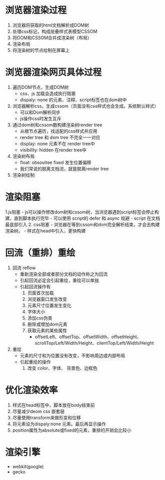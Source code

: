 # 浏览器渲染过程
1. 浏览器将获取的html文档解析成DOM树
2. 处理css标记，构成层叠样式表模型CSSOM
3. 将DOM和CSSOM合并成渲染树（布局）
4. 渲染布局
5. 将渲染树的节点绘制在屏幕上

# 浏览器渲染网页具体过程
1. 遍历DOM节点，生成DOM树
	- css、js 加载会造成执行阻塞
	- dispaly: none 的元素、注释、script标签也在dom树中
2. 浏览器解析css，生成cssom（页面没有css样式也会生成。系统默认样式）
	- 可以和Dom解析同步
	- js操作css时发生互斥
3. 通过dom树和cssom数构建渲染树render tree
	- 从根节点遍历，找适配的css样式并应用
	- render tree 和 dom tree 不完全一一对应
	- display: none 元素不在 render tree中
	- visibility: hidden 在render tree中
4. 渲染树布局
	- float: obsoultee fixed 发生位置偏移
	- 我们常说的脱离文档流，就是脱离render tree
5. 渲染树绘制

# 渲染阻塞
1.js阻塞
	- js可以操作修改dom树和cssom树，当浏览器遇到script标签会停止构建，直到脚本执行完毕
	- 可以使用 script的 defer 和 async 规避
	- script 在文档最底部引入
2. css阻塞
	- 浏览器在等到cssom和dom完全解析结束，才会去构建渲染树。
	- 样式在head中引入，更快构建

# 回流（重排）重绘
1. 回流 reflow
	- 重新渲染全部或者部分文档的动作称之为回流
	- 引起回流必定会引起重绘，重绘可以单独
	- 引起回流操作有
		1. 页面首次加载
		2. 浏览器窗口发生改变
		3. 元素尺寸位置发生变化
		4. 字体大小
		5. 添加css伪类
		6. 删除或增加dom元素
		7. 获取元素的某些属性
			- offsetLeft、offsetTop、offsetWidth、offsetHeight、 scrollTop/Left/Width/Height、clientTop/Left/Width/Height
2. 重绘
	- 元素的尺寸和为位置没有改变，不影响周边或内部布局
	- 引起重绘的操作
		1. 改变 color、字体、 背景色、边框色

# 优化渲染效率
1. 样式在head标签中，脚本放在body结束前
2. 尽量减少deom css 嵌套层
3. 尽量使用transform来做形变和位移
4. 将元素设为dispaly:none 元素。最后再显示操作
5. position属性为absolute或fixed的元素，重排的开销会比较小

# 渲染引擎
 - webkit(google)
 - gecko
